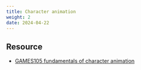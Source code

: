 ```yaml
---
title: Character animation
weight: 2
date: 2024-04-22
---
```


## Resource
- [GAMES105 fundamentals of character animation](https://games-cn.org/games105/)
